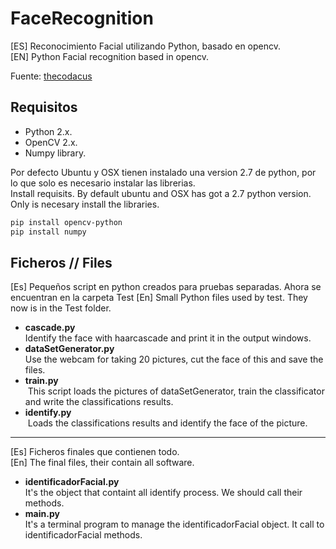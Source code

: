 # FaceRecognition
[ES] Reconocimiento Facial utilizando Python, basado en opencv.  
[EN] Python Facial recognition based in opencv.  

Fuente: [thecodacus](http://thecodacus.com/opencv-python-face-detection/#.WJi_Z7bhBE4)

## Requisitos

- Python 2.x.
- OpenCV 2.x.
- Numpy library.

Por defecto Ubuntu y OSX tienen instalado una version 2.7 de python, por lo que solo es necesario instalar las librerias.  
Install requisits. By default ubuntu and OSX has got a 2.7 python version. Only is necesary install the libraries.

```bash
pip install opencv-python
pip install numpy
```

## Ficheros // Files

[Es] Pequeños script en python creados para pruebas separadas. Ahora se encuentran en la carpeta Test
[En] Small Python files used by test. They now is in the Test folder.

- **cascade.py**  
  Identify the face with haarcascade and print it in the output windows.
- **dataSetGenerator.py**  
  Use the webcam for taking 20 pictures, cut the face of this and save the files.
- **train.py**   
  This script loads the pictures of dataSetGenerator, train the classificator and write the classifications results.
- **identify.py**   
  Loads the classifications results and identify the face of the picture.

---

[Es] Ficheros finales que contienen todo.  
[En] The final files, their contain all software.  

- **identificadorFacial.py**  
  It's the object that containt all identify process. We should call their methods.
- **main.py**  
  It's a terminal program to manage the identificadorFacial object. It call to identificadorFacial methods.


